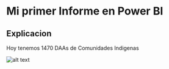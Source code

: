 # Mi primer Informe en Power BI

## Explicacion

Hoy tenemos 1470 DAAs de Comunidades Indigenas

![alt text](image.png)